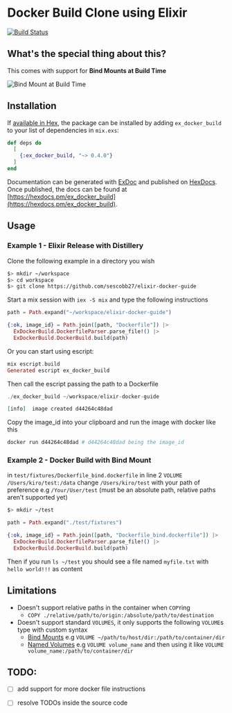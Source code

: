 # Docker Build Clone using Elixir

[![Build Status](https://travis-ci.org/sescobb27/ex_docker_build.svg?branch=master)](https://travis-ci.org/sescobb27/ex_docker_build)

## What's the special thing about this?

This comes with support for **Bind Mounts at Build Time**

![Bind Mount at Build Time](https://user-images.githubusercontent.com/31992054/46028189-d2b73300-c0e7-11e8-9c78-3575f652bc98.png)

## Installation

If [available in Hex](https://hex.pm/docs/publish), the package can be installed
by adding `ex_docker_build` to your list of dependencies in `mix.exs`:

```elixir
def deps do
  [
    {:ex_docker_build, "~> 0.4.0"}
  ]
end
```

Documentation can be generated with [ExDoc](https://github.com/elixir-lang/ex_doc)
and published on [HexDocs](https://hexdocs.pm). Once published, the docs can
be found at [https://hexdocs.pm/ex_docker_build](https://hexdocs.pm/ex_docker_build).

## Usage


### Example 1 - **Elixir Release with Distillery**

Clone the following example in a directory you wish

```sh
$> mkdir ~/workspace
$> cd workspace
$> git clone https://github.com/sescobb27/elixir-docker-guide
```

Start a mix session with `iex -S mix` and type the following instructions

```ex
path = Path.expand("~/workspace/elixir-docker-guide")

{:ok, image_id} = Path.join([path, "Dockerfile"]) |>
  ExDockerBuild.DockerfileParser.parse_file!() |>
  ExDockerBuild.DockerBuild.build(path)
```

Or you can start using escript:

```ex
mix escript.build
Generated escript ex_docker_build 
```

Then call the escript passing the path to a Dockerfile

```ex
./ex_docker_build ~/workspace/elixir-docker-guide

[info]  image created d44264c48dad
```

Copy the image_id into your clipboard and run the image with docker like this

```sh
docker run d44264c48dad # d44264c48dad being the image_id
```

### Example 2 - **Docker Build with Bind Mount**

in `test/fixtures/Dockerfile_bind.dockerfile` in line 2 `VOLUME /Users/kiro/test:/data`
change `/Users/kiro/test` with your path of preference e.g `/Your/User/test`
(must be an absolute path, relative paths aren't supported yet)

```sh
$> mkdir ~/test
```

```ex
path = Path.expand("./test/fixtures")

{:ok, image_id} = Path.join([path, "Dockerfile_bind.dockerfile"]) |>
  ExDockerBuild.DockerfileParser.parse_file!() |>
  ExDockerBuild.DockerBuild.build(path)
```

Then if you run `ls ~/test` you should see a file named `myfile.txt` with
`hello world!!!` as content

## Limitations

- Doesn't support relative paths in the container when `COPY`ing
  - `COPY ./relative/path/to/origin:/absolute/path/to/destination`
- Doesn't support standard `VOLUMES`, it only supports the following `VOLUME`s type
with custom syntax
  - [Bind Mounts](https://docs.docker.com/storage/bind-mounts/) e.g `VOLUME ~/path/to/host/dir:/path/to/container/dir`
  - [Named Volumes](https://docs.docker.com/storage/volumes/) e.g `VOLUME volume_name` and then using it like `VOLUME volume_name:/path/to/container/dir`

## TODO:

- [ ] add support for more docker file instructions
- [ ] resolve TODOs inside the source code

